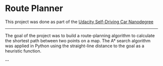 # Route Planner

This project was done as part of the [Udacity Self-Driving Car Nanodegree](http://www.udacity.com/drive)

---

The goal of the project was to build a route-planning algorithm to calculate the shortest path between two points on a map.
The A* search algorithm was applied in Python using the straight-line distance to the goal as a heuristic function.

--  
